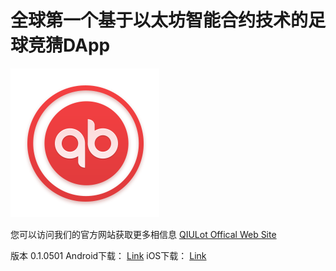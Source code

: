 # 全球第一个基于以太坊智能合约技术的足球竞猜DApp
![QIULot Logo](https://github.com/qiulot/visual/raw/master/238_238.png "球乐QIULot")




您可以访问我们的官方网站获取更多相信息
[QIULot Offical Web Site](https://www.qiulot.io "球乐官方网站")

版本 0.1.0501
Android下载： [Link](https://raw.githubusercontent.com/qiulot/release/master/QIULOT_0.1.0501.apk "0.1.0501")
iOS下载： [Link](http://api.qiulot.io/qiulot/download/index.html "0.1.0501")
